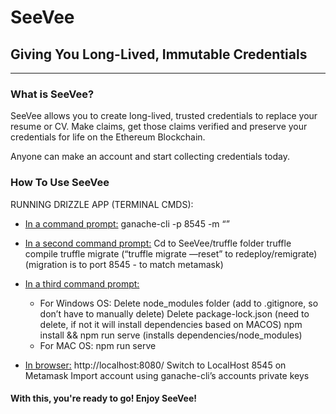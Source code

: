 # SeeVee

## Giving You Long-Lived, Immutable Credentials 

------

### What is SeeVee?

SeeVee allows you to create long-lived, trusted credentials to replace your resume or CV. Make claims, get those claims verified and preserve your credentials for life on the Ethereum Blockchain. 

Anyone can make an account and start collecting credentials today. 



### How To Use SeeVee

RUNNING DRIZZLE APP (TERMINAL CMDS):

- <u>In a command prompt:</u>
  ganache-cli -p 8545 -m “”	
- <u>In a second command prompt:</u>
  Cd to SeeVee/truffle folder
  truffle compile
  truffle migrate				(“truffle migrate —reset” to redeploy/remigrate) 
  (migration is to port 8545 - to match metamask)

- <u>In a third command prompt:</u>
  - For Windows OS:
    Delete node_modules folder		(add to .gitignore, so don’t have to manually delete)
    Delete package-lock.json		(need to delete, if not it will install dependencies based on MACOS)
    npm install && npm run serve				(installs dependencies/node_modules)
  - For MAC OS:
    npm run serve 				
- <u>In browser:</u>
  http://localhost:8080/ 
  Switch to LocalHost 8545 on Metamask
  Import account using ganache-cli’s accounts private keys



#### With this, you're ready to go! Enjoy SeeVee!